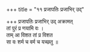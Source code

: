 +++
title = "११ प्रजापतिः प्रजाभिर् उद्"

+++
प्रजापतिः प्रजाभिर् उद् अक्रामत्  
तां पुरं प्र णयामि वः ।  
ताम् आ विशत तां प्र विशत  
सा वः शर्म च वर्म च यच्छतु ॥